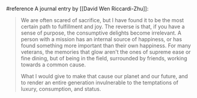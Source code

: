 #reference 
A journal entry by [[David Wen Riccardi-Zhu]]:
>We are often scared of sacrifice, but I have found it to be the most certain path to fulfillment and joy. The reverse is that, if you have a sense of purpose, the consumptive delights become irrelevant. A person with a mission has an internal source of happiness, or has found something more important than their own happiness. For many veterans, the memories that glow aren't the ones of supreme ease or fine dining, but of being in the field, surrounded by friends, working towards a common cause.
>
> What I would give to make that cause our planet and our future, and to render an entire generation invulnerable to the temptations of luxury, consumption, and status.